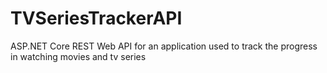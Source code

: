 # TVSeriesTrackerAPI
ASP.NET Core REST Web API for an application used to track the progress in watching movies and tv series
